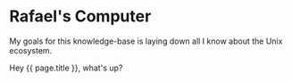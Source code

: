 # Rafael's Computer

My goals for this knowledge-base is laying down all I know about the Unix ecosystem.

Hey {{ page.title }}, what's up?
